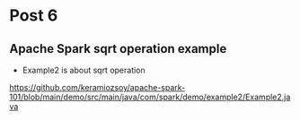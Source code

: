 # Post 6

## Apache Spark sqrt operation example

- Example2 is about sqrt operation

https://github.com/keramiozsoy/apache-spark-101/blob/main/demo/src/main/java/com/spark/demo/example2/Example2.java
